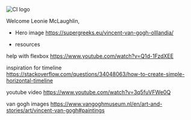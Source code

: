![CI logo](https://codeinstitute.s3.amazonaws.com/fullstack/ci_logo_small.png)

Welcome Leonie McLaughlin,

* Hero image
https://supergreeks.eu/vincent-van-gogh-olllandia/ 

* resources

help with flexbox
https://www.youtube.com/watch?v=Q1d-1FzdXEE 

inspiration for timeline
https://stackoverflow.com/questions/34048063/how-to-create-simple-horizontal-timeline 

youtube video
https://www.youtube.com/watch?v=3q5fuVFWe0Q

van gogh images
https://www.vangoghmuseum.nl/en/art-and-stories/art/vincent-van-gogh#paintings

